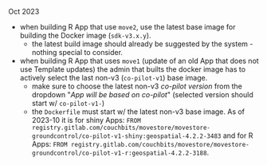 Oct 2023

- when building R App that use `move2`, use the latest base image for building the Docker image (`sdk-v3.x.y`).
    - the latest build image should already be suggested by the system - nothing special to consider.
- when building R App that uses `move1` (update of an old App that does not use Template updates) the admin that builts the docker image has to actively select the last non-v3 (`co-pilot-v1`) base image.
    - make sure to choose the latest non-v3 _co-pilot version_ from the dropdown "_App will be based on co-pilot_" (selected version should start w/ `co-pilot-v1-`)
    - the `Dockerfile` must start w/ the latest non-v3 base image. 
    As of 2023-10 it is for shiny Apps: `FROM registry.gitlab.com/couchbits/movestore/movestore-groundcontrol/co-pilot-v1-shiny:geospatial-4.2.2-3483` and for R Apps: `FROM registry.gitlab.com/couchbits/movestore/movestore-groundcontrol/co-pilot-v1-r:geospatial-4.2.2-3188`.